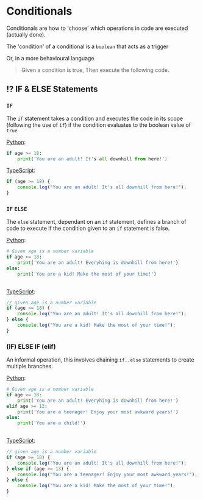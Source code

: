 # Conditionals

Conditionals are how to 'choose' which operations in code are executed (actually done).

The 'condition' of a conditional is a `boolean` that acts as a trigger 

Or, in a more behavioural language
> Given a condition is true, Then execute the following code.

## ⁉️ IF & ELSE Statements

### `IF`
The `if` statement takes a condition and executes the code in its scope (following the use of `if`) if the condition evaluates to the boolean value of `true`

<u>Python</u>:
```Python
if age >= 18:
    print('You are an adult! It's all downhill from here!')
```

<u>TypeScript</u>:
```TypeScript
if (age >= 18) {
    console.log("You are an adult! It's all downhill from here!");
}
```
### `IF` `ELSE`
The `else` statement, dependant on an `if` statement, defines a branch of code to execute if the condition given to an `if` statement is false.


<u>Python</u>:
```Python
# Given age is a number variable
if age >= 18:
    print('You are an adult! Everyhing is downhill from here!')
else:
    print('You are a kid! Make the most of your time!')
    
```

<u>TypeScript</u>:
```TypeScript
// given age is a number variable
if (age >= 18) {
    console.log("You are an adult! It's all downhill from here!");
} else {
    console.log("You are a kid! Make the most of your time!");
}
```

### (IF) ELSE IF (elif)
An informal operation, this involves chaining `if..else` statements to create multiple branches.

<u>Python</u>:
```Python
# Given age is a number variable
if age >= 18:
    print('You are an adult! Everyhing is downhill from here!')
elif age >= 13:
    print('You are a teenager! Enjoy your most awkward years!')
else:
    print('You are a child!')
    
```

<u>TypeScript</u>:
```TypeScript
// given age is a number variable
if (age >= 18) {
    console.log("You are an adult! It's all downhill from here!");
} else if (age >= 13) {
    console.log("You are a teenager! Enjoy your most awkward years!");
} else {
    console.log("You are a kid! Make the most of your time!");
}
```